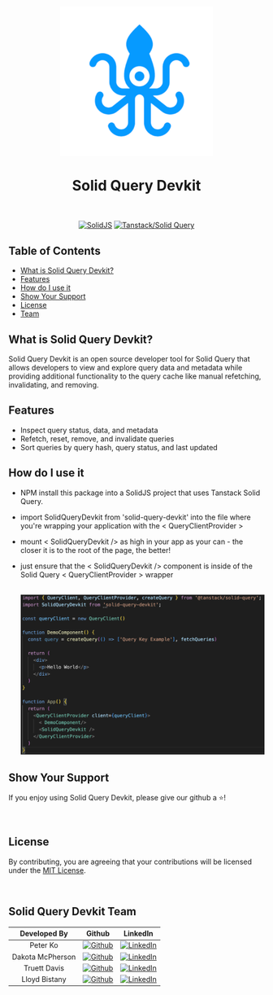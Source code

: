 <h1 align="center">
  <br>
  <img src ="./src/assets/SquidLogo.png" width="300"/>
  <br>
  <br>
  Solid Query Devkit
  <br>
  <br>
</h1>

<div align="center">

[![SolidJS](https://img.shields.io/badge/solidjs-%2320232a.svg?style=for-the-badge&logo=solid&logoColor=%2361DAFB)](https://solidjs.com/)
[![Tanstack/Solid Query](https://img.shields.io/badge/Tanstack/Solid%20Query-E6522C?style=for-the-badge&logo=tanstack&logoColor=white)](https://tanstack.com/query/latest)

</div>

## Table of Contents
- [What is Solid Query Devkit?](#what-is-solid-query-dev-kit)
- [Features](#features)
- [How do I use it](#how-do-i-use-it)
- [Show Your Support](#show-your-support)
- [License](#license)
- [Team](#team)

## What is Solid Query Devkit?
Solid Query Devkit is an open source developer tool for Solid Query that allows developers to view and explore query data and metadata while providing additional functionality to the query cache like manual refetching, invalidating, and removing.

## Features
- Inspect query status, data, and metadata
- Refetch, reset, remove, and invalidate queries
- Sort queries by query hash, query status, and last updated

## How do I use it
- NPM install this package into a SolidJS project that uses Tanstack Solid Query.
- import SolidQueryDevkit from 'solid-query-devkit' into the file where you're wrapping your application with the < QueryClientProvider >
- mount < SolidQueryDevkit /> as high in your app as your can - the closer it is to the root of the page, the better! 
- just ensure that the < SolidQueryDevkit /> component is inside of the Solid Query < QueryClientProvider > wrapper

  <br>
  <img src ="./src/assets/Demo.png" width="900"/>
  <br>

## Show Your Support
If you  enjoy using Solid Query Devkit, please give our github a :star:️!

<br>

## License
By contributing, you are agreeing that your contributions will be licensed under the [MIT License](/LICENSE).

<br>

## Solid Query Devkit Team

| Developed By       | Github          | LinkedIn        |
| :------------------: | :-------------: | :-------------: |
| Peter Ko | [![Github](https://img.shields.io/badge/github-%23121011.svg?style=for-the-badge&logo=github&logoColor=white)](https://www.github.com/pko912) | [![LinkedIn](https://img.shields.io/badge/LinkedIn-%230077B5.svg?logo=linkedin&logoColor=white)](https://www.linkedin.com/in/peterko912) |
| Dakota McPherson | [![Github](https://img.shields.io/badge/github-%23121011.svg?style=for-the-badge&logo=github&logoColor=white)](https://www.github.com/dakotalmcpherson) | [![LinkedIn](https://img.shields.io/badge/LinkedIn-%230077B5.svg?logo=linkedin&logoColor=white)](https://www.linkedin.com/in/dakota-mcpherson-006b23178/) |
| Truett Davis | [![Github](https://img.shields.io/badge/github-%23121011.svg?style=for-the-badge&logo=github&logoColor=white)](https://www.github.com/truettd123) | [![LinkedIn](https://img.shields.io/badge/LinkedIn-%230077B5.svg?logo=linkedin&logoColor=white)](https://www.linkedin.com/in/truett-davis/) |
| Lloyd Bistany | [![Github](https://img.shields.io/badge/github-%23121011.svg?style=for-the-badge&logo=github&logoColor=white)](https://www.github.com/LloydBistany) | [![LinkedIn](https://img.shields.io/badge/LinkedIn-%230077B5.svg?logo=linkedin&logoColor=white)](https://www.linkedin.com/in/lloyd-bistany) |
